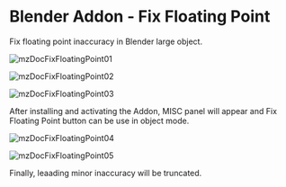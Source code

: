 # Blender Addon - Fix Floating Point
Fix floating point inaccuracy in Blender large object.

![mzDocFixFloatingPoint01](https://user-images.githubusercontent.com/1291717/179379673-9bfcf4bf-c3c6-4244-9761-6948cf01917a.png)

![mzDocFixFloatingPoint02](https://user-images.githubusercontent.com/1291717/179379675-a29a922f-d84d-4f12-946b-81416d328b9e.png)

![mzDocFixFloatingPoint03](https://user-images.githubusercontent.com/1291717/179379680-a4311995-c43f-455a-a5b3-704d7f611ccd.png)

After installing and activating the Addon, MISC panel will appear and Fix Floating Point button can be use in object mode.

![mzDocFixFloatingPoint04](https://user-images.githubusercontent.com/1291717/179379686-4b66f6f7-3d33-47be-b618-70d2f780416a.png)

![mzDocFixFloatingPoint05](https://user-images.githubusercontent.com/1291717/179379695-aaefaa6b-28a1-4359-9cf3-686d2d140327.png)

Finally, leaading minor inaccuracy will be truncated.
